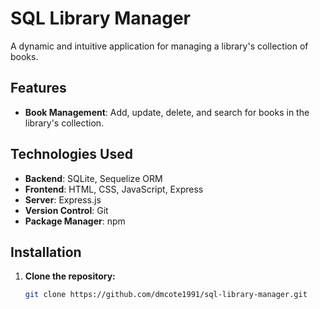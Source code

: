 # SQL Library Manager

A dynamic and intuitive application for managing a library's collection of books.

## Features

- **Book Management**: Add, update, delete, and search for books in the library's collection.

## Technologies Used

- **Backend**: SQLite, Sequelize ORM
- **Frontend**: HTML, CSS, JavaScript, Express
- **Server**: Express.js
- **Version Control**: Git
- **Package Manager**: npm

## Installation

1. **Clone the repository:**
   ```sh
   git clone https://github.com/dmcote1991/sql-library-manager.git
   ```
